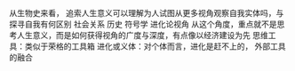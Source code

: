 从生物史来看，
追索人生意义可以理解为人试图从更多视角观察自我实体吗，与探寻自我有何区别
	社会关系
	历史
	符号学
	进化论视角
从这个角度，重点就不是思考人生意义，而是如何获得视角的广度与深度，有点像以经济建设为先
	思维工具：类似于荣格的工具箱
	进化或义体：对个体而言，进化是赶不上的，
	外部工具的融合
